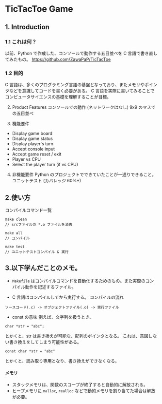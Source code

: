 # TicTacToe Game

## 1. Introduction

### 1.1 これは何？

以前、Python で作成した、コンソールで動作する五目並べを C 言語で書き直してみたもの。
https://github.com/ZawaPaP/TicTacToe

### 1.2 目的

C 言語は、多くのプログラミング言語の基盤となっており、またメモリやポインタなどを意識してコードを書く必要がある。
C 言語を実際に書いてみることでコンピュータサイエンスの基礎を理解することが目標。

2. Product Features
   コンソールでの動作 (ネットワークはなし)
   9x9 のマスでの五目並べ

3. 機能要件

- Display game board
- Display game status
- Display player's turn
- Accept console input
- Accept game reset / exit
- Player vs CPU
- Select the player turn (if vs CPU)

4. 非機能要件
   Python のプロジェクトでできていたことが一通りできること。
   ユニットテスト (カバレッジ 60%+)

## 2.使い方

コンパイルコマンド一覧

```
make clean
// srcファイルの *.o ファイルを消去

make all
// コンパイル

make test
// ユニットテストコンパイル & 実行
```

## 3.以下学んだことのメモ。

- `Makefile` はコンパイルコマンドを自動化するためのもの。また実際のコンパイル動作を記述するファイル。

- C 言語はコンパイルしてから実行する。
  コンパイルの流れ

```
ソースコード(.c) -> オブジェクトファイル(.o) -> 実行ファイル
```

- const の意味
  例えば、文字列を扱うとき、

```
char *str = "abc";
```

とかくと、str は書き換えが可能な、配列のポインタとなる。
これは、意図しない書き換えをしてしまう可能性がある。

```
const char *str = "abc"
```

とかくと、読み取り専用となり、書き換えができなくなる。

#### メモリ

- スタックメモリは、関数のスコープが終了すると自動的に解放される。
- ヒープメモリに `malloc`, `realloc` などで動的メモリを割り当てた場合は解放が必要。
